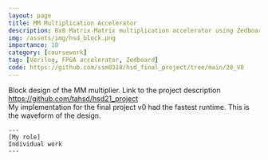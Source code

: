 ```yaml
---
layout: page
title: MM Multiplication Accelerator
description: 8x8 Matrix-Matrix multiplication accelerator using Zedboard
img: /assets/img/hsd_block.png
importance: 10
category: [coursework]
tag: [Verilog, FPGA accelerator, Zedboard]
code: https://github.com/ssm0318/hsd_final_project/tree/main/28_V0 
---
```


<div class="row">
    <div class="col-sm mt-3 mt-md-0">
        <img class="img-fluid rounded z-depth-1" src="{{ '/assets/img/hsd_block.png' }}" alt="" title="example image"/>
    </div>
</div>
<div class="caption">
    Block design of the MM multiplier. Link to the project description <a href="https://github.com/tahsd/hsd21_project" target="_blank">https://github.com/tahsd/hsd21_project</a>
</div>

<div class="row">
    <div class="col-sm mt-3 mt-md-0">
        <img class="img-fluid rounded z-depth-1" src="{{ '/assets/img/hsd.png' }}" alt="" title="example image"/>
    </div>
</div>
<div class="caption">
    My implementation for the final project v0 had the fastest runtime. This is the waveform of the design.
</div>

    ---
    [My role]
    Individual work
    --- 